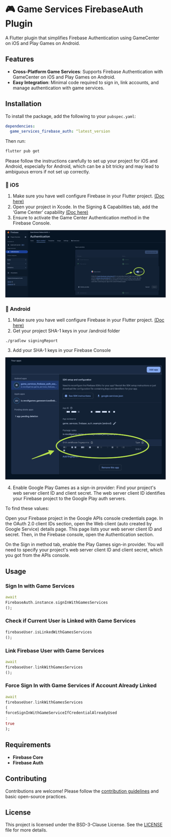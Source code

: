 # 🎮 Game Services FirebaseAuth Plugin

A Flutter plugin that simplifies Firebase Authentication using GameCenter on iOS and Play Games on
Android.

## Features

- **Cross-Platform Game Services**: Supports Firebase Authentication with GameCenter on iOS and Play
  Games on Android.
- **Easy Integration**: Minimal code required to sign in, link accounts, and manage authentication
  with game services.

## Installation

To install the package, add the following to your `pubspec.yaml`:

```yaml
dependencies:
  game_services_firebase_auth: ^latest_version
```

Then run:

```bash
flutter pub get
```

Please follow the instructions carefully to set up your project for iOS and Android, especially for
Android, which can be a bit tricky and may lead to ambiguous errors if not set up correctly.


### 🍏 iOS

1. Make sure you have well configure Firebase in your Flutter project. [(Doc here)](https://firebase.google.com/docs/flutter/setup?platform=ios)
2. Open your project in Xcode. In the Signing & Capabilities tab, add the ‘Game Center’ capability [(Doc here)](https://developer.apple.com/documentation/gamekit/enabling_and_configuring_game_center/)
3. Ensure to activate the Game Center Authentication method in the Firebase Console.

![Firebase Activate Game Center](./blob/firebase_activate_game_center.png)

### 🤖 Android
1. Make sure you have well configure Firebase in your Flutter project. [(Doc here)](https://firebase.google.com/docs/flutter/setup?platform=android)
2. Get your project SHA-1 keys in your /android folder
```shell
./gradlew signingReport
```
3. Add your SHA-1 keys in your Firebase Console

![Firebase Android SHA-1](./blob/firebase_android_sha1.png)

4. Enable Google Play Games as a sign-in provider:
Find your project's web server client ID and client secret. The web server client ID identifies your Firebase project to the Google Play auth servers.

To find these values:

Open your Firebase project in the Google APIs console credentials page.
In the OAuth 2.0 client IDs section, open the Web client (auto created by Google Service) details page. This page lists your web server client ID and secret.
Then, in the Firebase console, open the Authentication section.

On the Sign in method tab, enable the Play Games sign-in provider. You will need to specify your project's web server client ID and client secret, which you got from the APIs console.








## Usage

### Sign In with Game Services

```dart
await
FirebaseAuth.instance.signInWithGamesServices
();
```

### Check if Current User is Linked with Game Services

```dart
firebaseUser.isLinkedWithGamesServices
();
```

### Link Firebase User with Game Services

```dart
await
firebaseUser.linkWithGamesServices
();
```

### Force Sign In with Game Services if Account Already Linked

```dart
await
firebaseUser.linkWithGamesServices
(
forceSignInWithGameServiceIfCredentialAlreadyUsed
:
true
);
```

## Requirements

- **Firebase Core**
- **Firebase Auth**

## Contributing

Contributions are welcome! Please follow the [contribution guidelines](CONTRIBUTING.md) and basic
open-source practices.

## License

This project is licensed under the BSD-3-Clause License. See the [LICENSE](LICENSE) file for more
details.


